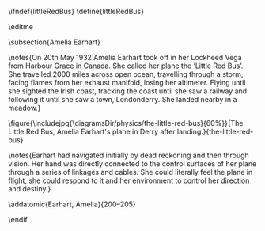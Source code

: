 \ifndef{littleRedBus}
\define{littleRedBus}

\editme

\subsection{Amelia Earhart}

\notes{On 20th May 1932 Amelia Earhart took off in her Lockheed Vega from Harbour Grace in Canada. She called her plane the ‘Little Red Bus’. She travelled 2000 miles across open ocean, travelling through a storm, facing flames from her exhaust manifold, losing her altimeter. Flying until she sighted the Irish coast, tracking the coast until she saw a railway and following it until she saw a town, Londonderry. She landed nearby in a meadow.}


\figure{\includejpg{\diagramsDir/physics/the-little-red-bus}{60%}}{The Little Red Bus, Amelia Earhart's plane in Derry after landing.}{the-little-red-bus}

\notes{Earhart had navigated initially by dead reckoning and then through vision. Her hand was directly connected to the control surfaces of her plane through a series of linkages and cables. She could literally feel the plane in flight, she could respond to it and her environment to control her direction and destiny.}

\addatomic{Earhart, Amelia}{200–205}

\endif
